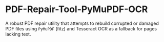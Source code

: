 # PDF-Repair-Tool-PyMuPDF-OCR
A robust PDF repair utility that attempts to rebuild corrupted or damaged PDF files using `PyMuPDF` (fitz) and Tesseract OCR as a fallback for pages lacking text.
